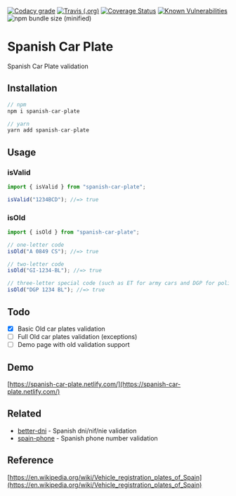 [![Codacy grade](https://img.shields.io/codacy/grade/83d00fabfa424b0dbba64735f64ff74c.svg?style=flat-square)](https://app.codacy.com/app/nahuel.scotti/spanish-car-plate)
[![Travis (.org)](https://img.shields.io/travis/singuerinc/spanish-car-plate.svg?style=flat-square)](https://travis-ci.org/singuerinc/spanish-car-plate)
[![Coverage Status](https://coveralls.io/repos/github/singuerinc/spanish-car-plate/badge.svg?branch=master)](https://coveralls.io/github/singuerinc/spanish-car-plate?branch=master)
[![Known Vulnerabilities](https://snyk.io/test/github/singuerinc/spanish-car-plate/badge.svg?style=flat-square)](https://snyk.io/test/github/singuerinc/spanish-car-plate)
![npm bundle size (minified)](https://img.shields.io/bundlephobia/min/spanish-car-plate.svg?style=flat-square)

# Spanish Car Plate

Spanish Car Plate validation

## Installation

```js
// npm
npm i spanish-car-plate

// yarn
yarn add spanish-car-plate
```

## Usage

### isValid

```js
import { isValid } from "spanish-car-plate";

isValid("1234BCD"); //=> true
```

### isOld

```js
import { isOld } from "spanish-car-plate";

// one-letter code
isOld("A 0849 CS"); //=> true

// two-letter code
isOld("GI-1234-BL"); //=> true

// three-letter special code (such as ET for army cars and DGP for police cars)
isOld("DGP 1234 BL"); //=> true
```

## Todo

- [x] Basic Old car plates validation
- [ ] Full Old car plates validation (exceptions)
- [ ] Demo page with old validation support

## Demo

[https://spanish-car-plate.netlify.com/](https://spanish-car-plate.netlify.com/)

## Related

- [better-dni](https://github.com/singuerinc/better-dni) - Spanish dni/nif/nie validation
- [spain-phone](https://github.com/singuerinc/spain-phone) - Spanish phone number validation

## Reference

[https://en.wikipedia.org/wiki/Vehicle_registration_plates_of_Spain](https://en.wikipedia.org/wiki/Vehicle_registration_plates_of_Spain)
